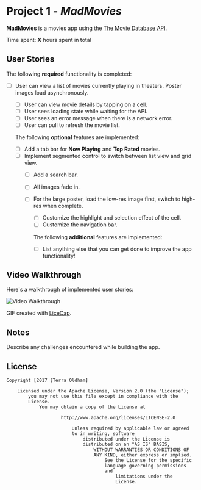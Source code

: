 # Project 1 - *MadMovies*

**MadMovies** is a movies app using the [The Movie Database
API](http://docs.themoviedb.apiary.io/#).

Time spent: **X** hours spent in total

## User Stories

The following **required** functionality is completed:

- [ ] User can view a list of movies currently playing in theaters.
  Poster images load asynchronously.
  - [ ] User can view movie details by tapping on a cell.
  - [ ] User sees loading state while waiting for the API.
  - [ ] User sees an error message when there is a network error.
  - [ ] User can pull to refresh the movie list.

  The following **optional** features are implemented:

  - [ ] Add a tab bar for **Now Playing** and **Top Rated** movies.
  - [ ] Implement segmented control to switch between list view and grid
    view.
    - [ ] Add a search bar.
    - [ ] All images fade in.
    - [ ] For the large poster, load the low-res image first, switch to
      high-res when complete.
      - [ ] Customize the highlight and selection effect of the cell.
      - [ ] Customize the navigation bar.

      The following **additional** features are implemented:

      - [ ] List anything else that you can get done to improve the app
        functionality!

## Video Walkthrough

Here's a walkthrough of implemented user stories:

<img src='http://i.imgur.com/link/to/your/gif/file.gif' title='Video
Walkthrough' width='' alt='Video Walkthrough' />

GIF created with [LiceCap](http://www.cockos.com/licecap/).

## Notes

Describe any challenges encountered while building the app.

## License

    Copyright [2017 [Terra Oldham]

        Licensed under the Apache License, Version 2.0 (the "License");
            you may not use this file except in compliance with the
            License.
                You may obtain a copy of the License at

                        http://www.apache.org/licenses/LICENSE-2.0

                            Unless required by applicable law or agreed
                            to in writing, software
                                distributed under the License is
                                distributed on an "AS IS" BASIS,
                                    WITHOUT WARRANTIES OR CONDITIONS OF
                                    ANY KIND, either express or implied.
                                        See the License for the specific
                                        language governing permissions
                                        and
                                            limitations under the
                                            License.
